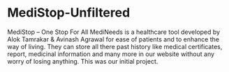 # MediStop-Unfiltered
MediStop – One Stop For All MediNeeds is a healthcare tool developed by Alok Tamrakar &amp; Avinash Agrawal for ease of patients and to enhance the way of living. They can store all there past history like medical certificates, report, medicinal information and many more in our website without any worry of losing anything. This was our initial project.
